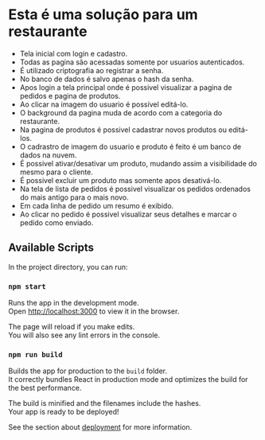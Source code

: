 # Esta é uma solução para um restaurante
- Tela inicial com login e cadastro.
- Todas as pagina são acessadas somente por usuarios autenticados.
- É utilizado criptografia ao registrar a senha.
- No banco de dados é salvo apenas o hash da senha.
- Apos login a tela principal onde é possivel visualizar a pagina de pedidos e pagina de produtos.
- Ao clicar na imagem do usuario é possível editá-lo.
- O background da pagina muda de acordo com a categoria do restaurante.
- Na pagina de produtos é possivel cadastrar novos produtos ou editá-los.
- O cadrastro de imagem do usuario e produto é feito é um banco de dados na nuvem.
- É possivel ativar/desativar um produto, mudando assim a visibilidade do mesmo para o cliente.
- É possivel excluir um produto mas somente apos desativá-lo.
- Na tela de lista de pedidos é possivel visualizar os pedidos ordenados do mais antigo para o mais novo.
- Em cada linha de pedido um resumo é exibido.
- Ao clicar no pedido é possivel visualizar seus detalhes e marcar o pedido como enviado.

## Available Scripts

In the project directory, you can run:

### `npm start`

Runs the app in the development mode.\
Open [http://localhost:3000](http://localhost:3000) to view it in the browser.

The page will reload if you make edits.\
You will also see any lint errors in the console.



### `npm run build`

Builds the app for production to the `build` folder.\
It correctly bundles React in production mode and optimizes the build for the best performance.

The build is minified and the filenames include the hashes.\
Your app is ready to be deployed!

See the section about [deployment](https://facebook.github.io/create-react-app/docs/deployment) for more information.
